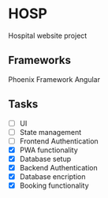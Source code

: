 # HOSP
Hospital website project

## Frameworks
Phoenix Framework
Angular

## Tasks
- [ ] UI
- [ ] State management
- [ ] Frontend Authentication
- [x] PWA functionality
- [x] Database setup
- [x] Backend Authentication
- [x] Database encription
- [x] Booking functionality